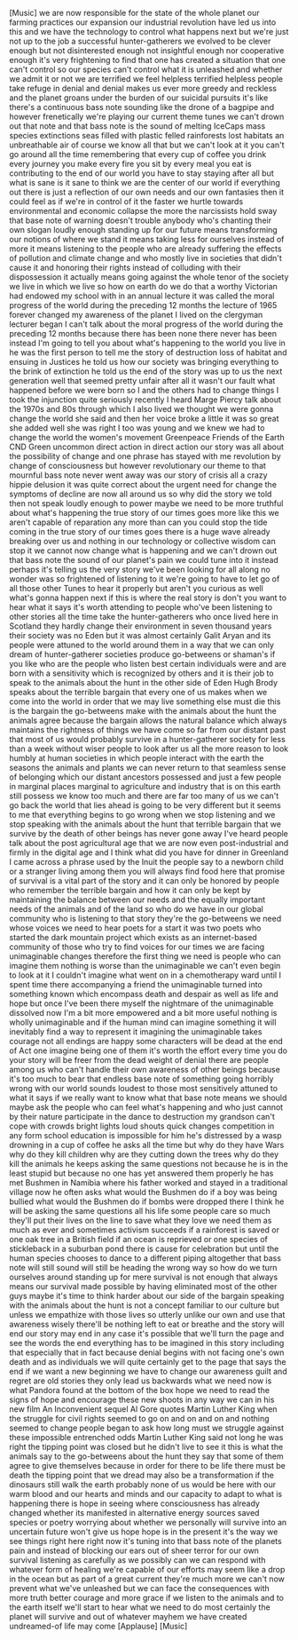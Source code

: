 
[Music]
we are now responsible for the state of
the whole planet our farming practices
our expansion our industrial revolution
have led us into this and we have the
technology to control what happens next
but we&#39;re just not up to the job
a successful hunter-gatherers we evolved
to be clever enough but not
disinterested enough not insightful
enough nor cooperative enough it&#39;s very
frightening to find that one has created
a situation that one can&#39;t control so
our species can&#39;t control what it is
unleashed and whether we admit it or not
we are terrified we feel helpless
terrified helpless people take refuge in
denial and denial makes us ever more
greedy and reckless and the planet
groans under the burden of our suicidal
pursuits it&#39;s like there&#39;s a continuous
bass note sounding like the drone of a
bagpipe and however frenetically we&#39;re
playing our current theme tunes we can&#39;t
drown out that note and that bass note
is the sound of melting IceCaps mass
species extinctions seas filled with
plastic felled rainforests lost habitats
an unbreathable air of course we know
all that but we can&#39;t look at it you
can&#39;t go around all the time
remembering that every cup of coffee you
drink every journey you make every fire
you sit by every meal you eat is
contributing to the end of our world
you have to stay staying after all but
what is sane
is it sane to think we are the center of
our world if everything out there is
just a reflection of our own needs and
our own fantasies then it could feel as
if we&#39;re in control of it the faster we
hurtle towards environmental and
economic collapse the more the
narcissists hold sway that base note of
warning doesn&#39;t trouble anybody who&#39;s
chanting their own slogan loudly enough
standing up for our future means
transforming our notions of where we
stand it means taking less for ourselves
instead of more it means listening to
the people who are already suffering the
effects of pollution and climate change
and who mostly live in societies that
didn&#39;t cause it and honoring their
rights instead of colluding with their
dispossession it actually means going
against the whole tenor of the society
we live in which we live so how on earth
do we do that
a worthy Victorian had endowed my school
with in an annual lecture it was called
the moral progress of the world during
the preceding 12 months the lecture of
1965 forever changed my awareness of the
planet I lived on the clergyman lecturer
began I can&#39;t talk about the moral
progress of the world during the
preceding 12 months because there has
been none there never has been instead
I&#39;m going to tell you about what&#39;s
happening to the world you live in
he was the first person to tell me the
story of destruction loss of habitat and
ensuing in Justices he told us how our
society was bringing everything to the
brink of extinction he told us the end
of the story was up to us the next
generation well that seemed pretty
unfair after all it wasn&#39;t our fault
what happened before we were born
so I and the others had to change things
I took the injunction quite seriously
recently I heard Marge Piercy talk about
the 1970s and 80s through which I also
lived we thought we were gonna change
the world she said and then her voice
broke a little it was so great she added
well she was right
I too was young and we knew we had to
change the world the women&#39;s movement
Greenpeace Friends of the Earth CND
Green uncommon direct action in direct
action our story was all about the
possibility of change and one phrase has
stayed with me revolution by change of
consciousness but however revolutionary
our theme to that mournful bass note
never went away was our story of crisis
all a crazy hippie delusion
it was quite correct about the urgent
need for change the symptoms of decline
are now all around us so why did the
story we told then not speak loudly
enough to power maybe we need to be more
truthful about what&#39;s happening the true
story of our times goes more like this
we aren&#39;t capable of reparation any more
than can you could stop the tide coming
in the true story of our times goes
there is a huge wave already breaking
over us and nothing in our technology or
collective wisdom can stop it we cannot
now change what is happening and we
can&#39;t drown out that bass note the sound
of our planet&#39;s pain we could tune into
it instead perhaps
it&#39;s telling us the very story we&#39;ve
been looking for all along
no wonder was so frightened of listening
to it we&#39;re going to have to let go of
all those other Tunes to hear it
properly but aren&#39;t you curious as well
what&#39;s gonna happen next if this is
where the real story is don&#39;t you want
to hear what it says it&#39;s worth
attending to people who&#39;ve been
listening to other stories all the time
take the hunter-gatherers who once lived
here in Scotland they hardly change
their environment in seven thousand
years their society was no Eden but it
was almost certainly Galit Aryan and its
people were attuned to the world around
them in a way that we can only dream of
hunter-gatherer societies produce
go-betweens or shaman&#39;s if you like who
are the people who listen best certain
individuals were and are born with a
sensitivity which is recognized by
others and it is their job to speak to
the animals about the hunt in the other
side of Eden Hugh Brody speaks about the
terrible bargain that every one of us
makes when we come into the world in
order that we may live something else
must die this is the bargain the
go-betweens make with the animals about
the hunt the animals agree because the
bargain allows the natural balance which
always maintains the rightness of things
we have come so far from our distant
past that most of us would probably
survive in a hunter-gatherer society for
less than a week without wiser people to
look after us
all the more reason to look humbly at
human societies in which people interact
with the earth the seasons the animals
and plants we can never return to that
seamless sense of belonging which our
distant ancestors possessed and just a
few people in marginal places marginal
to agriculture and industry that is on
this earth still possess we know too
much and there are far too many of us we
can&#39;t go back the world that lies ahead
is going to be very different but it
seems to me that everything begins to go
wrong when we stop listening and we stop
speaking with the animals about the hunt
that terrible bargain that we survive by
the death of other beings has never gone
away I&#39;ve heard people talk about the
post agricultural age that we are now
even post-industrial and firmly in the
digital age and I think what did you
have for dinner in Greenland
I came across a phrase used by the Inuit
the people say to a newborn child or a
stranger living among them you will
always find food here that promise of
survival is a vital part of the story
and it can only be honored by people who
remember the terrible bargain and how it
can only be kept by maintaining the
balance between our needs and the
equally important needs of the animals
and of the land so who do we have in our
global community who is listening to
that story
they&#39;re the go-betweens we need whose
voices we need to hear poets for a start
it was two poets who
started the dark mountain project which
exists as an internet-based community of
those who try to find voices for our
times we are facing unimaginable changes
therefore the first thing we need is
people who can imagine them nothing is
worse than the unimaginable we can&#39;t
even begin to look at it I couldn&#39;t
imagine what went on in a chemotherapy
ward until I spent time there
accompanying a friend the unimaginable
turned into something known which
encompass death and despair as well as
life and hope but once I&#39;ve been there
myself the nightmare of the unimaginable
dissolved now I&#39;m a bit more empowered
and a bit more useful
nothing is wholly unimaginable and if
the human mind can imagine something it
will inevitably find a way to represent
it imagining the unimaginable takes
courage not all endings are happy some
characters will be dead at the end of
Act one imagine being one of them it&#39;s
worth the effort every time you do your
story will be freer from the dead weight
of denial there are people among us who
can&#39;t handle their own awareness of
other beings because it&#39;s too much to
bear that endless base note of something
going horribly wrong with our world
sounds loudest to those most sensitively
attuned to what it says if we really
want to know what that base note means
we should maybe ask the people who can
feel what&#39;s happening and who just
cannot by their nature participate in
the dance to destruction
my grandson can&#39;t cope with crowds
bright lights loud shouts quick changes
competition in any form school education
is impossible for him he&#39;s distressed by
a wasp drowning in a cup of coffee he
asks all the time but why do they have
Wars why do they kill children why are
they cutting down the trees why do they
kill the animals he keeps asking the
same questions not because he is in the
least stupid but because no one has yet
answered them properly he has met
Bushmen in Namibia where his father
worked and stayed in a traditional
village now he often asks what would the
Bushmen do if a boy was being bullied
what would the Bushmen do if bombs were
dropped there I think he will be asking
the same questions all his life some
people care so much they&#39;ll put their
lives on the line to save what they love
we need them as much as ever
and sometimes activism succeeds if a
rainforest is saved or one oak tree in a
British field if an ocean is reprieved
or one species of stickleback in a
suburban pond there is cause for
celebration
but until the human species chooses to
dance to a different piping altogether
that bass note will still sound will
still be heading the wrong way so how do
we turn ourselves around standing up for
mere survival is not enough that always
means our survival made possible by
having eliminated most of the other guys
maybe it&#39;s time to think harder about
our side of the bargain
speaking with the animals about the hunt
is not a concept familiar to our
culture but unless we empathize with
those lives so utterly unlike our own
and use that awareness wisely there&#39;ll
be nothing left to eat or breathe and
the story will end our story may end in
any case it&#39;s possible that we&#39;ll turn
the page and see the words the end
everything has to be imagined in this
story including that especially that in
fact because denial begins with not
facing one&#39;s own death and as
individuals we will quite certainly get
to the page that says the end if we want
a new beginning we have to change our
awareness guilt and regret are old
stories they only lead us backwards what
we need now is what Pandora found at the
bottom of the box hope we need to read
the signs of hope and encourage these
new shoots in any way we can in his new
film An Inconvenient sequel Al Gore
quotes Martin Luther King when the
struggle for civil rights seemed to go
on and on and on and nothing seemed to
change people began to ask how long must
we struggle against these impossible
entrenched odds Martin Luther King said
not long he was right the tipping point
was closed but he didn&#39;t live to see it
this is what the animals say to the
go-betweens about the hunt they say that
some of them agree to give themselves
because in order for there to be life
there must be death the tipping point
that we dread may also be a
transformation if the dinosaurs still
walk the earth probably none of us
would be here with our warm blood and
our hearts and minds and our capacity to
adapt to what is happening there is hope
in seeing where consciousness has
already changed whether its manifested
in alternative energy sources saved
species or poetry worrying about whether
we personally will survive into an
uncertain future
won&#39;t give us hope hope is in the
present it&#39;s the way we see things right
here right now
it&#39;s tuning into that bass note of the
planets pain and instead of blocking our
ears out of sheer terror for our own
survival listening as carefully as we
possibly can we can respond with
whatever form of healing we&#39;re capable
of our efforts may seem like a drop in
the ocean but as part of a great current
they&#39;re much more we can&#39;t now prevent
what we&#39;ve unleashed but we can face the
consequences with more truth better
courage and more grace if we listen to
the animals and to the earth itself
we&#39;ll start to hear what we need to do
most certainly the planet will survive
and out of whatever mayhem we have
created undreamed-of life may come
[Applause]
[Music]
